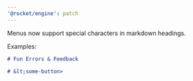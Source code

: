 ```yaml
---
'@rocket/engine': patch
---
```


Menus now support special characters in markdown headings.

Examples:

```md
# Fun Errors & Feedback

# &lt;some-button>
```
